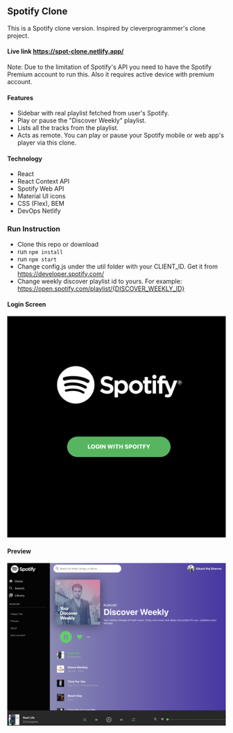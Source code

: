 ## Spotify Clone 
This is a Spotify clone version. Inspired by cleverprogrammer's clone project. 
#### Live link https://spot-clone.netlify.app/
Note: Due to the limitation of Spotify's API you need to have the Spotify Premium account to run this. Also it requires active device with premium account.
#### Features
+ Sidebar with real playlist fetched from user's Spotify.
+ Play or pause the "Discover Weekly" playlist. 
+ Lists all the tracks from the playlist.
+ Acts as remote. You can play or pause your Spotify mobile or web app's player via this clone.

#### Technology
+ React
+ React Context API
+ Spotify Web API
+ Material UI icons
+ CSS (Flex), BEM 
+ DevOps Netlify


### Run Instruction
+ Clone this repo or download
+ run `npm install`
+ run `npm start`
+ Change config.js under the util folder with your CLIENT_ID. Get it from https://developer.spotify.com/
+ Change weekly discover playlist id to yours. For example: https://open.spotify.com/playlist/{DISCOVER_WEEKLY_ID}

#### Login Screen
<img src="login_screen.png" />

#### Preview
<img src="player_view.png" />
